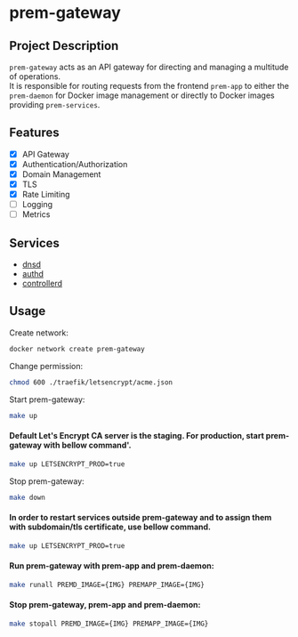 # prem-gateway

## Project Description

`prem-gateway` acts as an API gateway for directing and managing a multitude of operations. <br /> 
It is responsible for routing requests from the frontend `prem-app` to either the `prem-daemon` for Docker image management or directly to Docker images providing `prem-services`.

## Features

- [x] API Gateway
- [x] Authentication/Authorization
- [x] Domain Management
- [x] TLS
- [x] Rate Limiting
- [ ] Logging
- [ ] Metrics

## Services

- [dnsd](./dns/README.md)
- [authd](./auth/README.md)
- [controllerd](./controller/README.md)

## Usage
Create network:
```bash
docker network create prem-gateway
```

Change permission:
```bash
chmod 600 ./traefik/letsencrypt/acme.json
```

Start prem-gateway:
```bash
make up 
```
#### Default Let's Encrypt CA server is the staging. For production, start prem-gateway with bellow command'.
```bash
make up LETSENCRYPT_PROD=true
```

Stop prem-gateway:
```bash
make down
```

#### In order to restart services outside prem-gateway and to assign them with subdomain/tls certificate, use bellow command.
```bash
make up LETSENCRYPT_PROD=true
```

#### Run prem-gateway with prem-app and prem-daemon:
```bash
make runall PREMD_IMAGE={IMG} PREMAPP_IMAGE={IMG}
```

#### Stop prem-gateway, prem-app and prem-daemon:
```bash
make stopall PREMD_IMAGE={IMG} PREMAPP_IMAGE={IMG}
```
